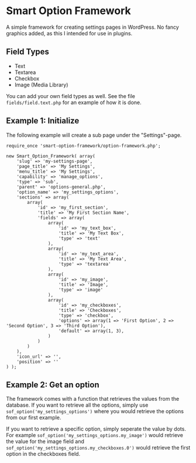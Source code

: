 Smart Option Framework
===

A simple framework for creating settings pages in WordPress. No fancy graphics added, as this I intended for use in plugins.

Field Types
---
* Text
* Textarea
* Checkbox
* Image (Media Library)

You can add your own field types as well. See the file `fields/field.text.php` for an example of how it is done.

Example 1: Initialize
---

The following example will create a sub page under the "Settings"-page.

```
require_once 'smart-option-framework/option-framework.php';

new Smart_Option_Framework( array(
	'slug' => 'my-settings-page',
	'page_title' => 'My Settings',
	'menu_title' => 'My Settings',
	'capability' => 'manage_options',
	'type' => 'sub',
	'parent' => 'options-general.php',
	'option_name' => 'my_settings_options',
	'sections' => array(
		array(
			'id' => 'my_first_section',
			'title' => 'My First Section Name',
			'fields' => array(
				array(
					'id' => 'my_text_box',
					'title' => 'My Text Box',
					'type' => 'text'
				),
				array(
					'id' => 'my_text_area',
					'title' => 'My Text Area',
					'type' => 'textarea'
				),
				array(
					'id' => 'my_image',
					'title' => 'Image',
					'type' => 'image'
				),
				array(
					'id' => 'my_checkboxes',
					'title' => 'Checkboxes',
					'type' => 'checkbox',
					'options' => array(1 => 'First Option', 2 => 'Second Option', 3 => 'Third Option'),
					'default' => array(1, 3),
				)
			)
		)
	),
	'icon_url' => '',
	'position' => ''
) );
```

Example 2: Get an option
---

The framework comes with a function that retrieves the values from the database. If you want to retrieve all the options, simply use
`sof_option('my_settings_options')` where you would retrieve the options from our first example.

If you want to retrieve a specific option, simply seperate the value by dots. For example `sof_option('my_settings_options.my_image')` would retrieve the value for the image field and `sof_option('my_settings_options.my_checkboxes.0')` would retrieve the first option in the checkboxes field.